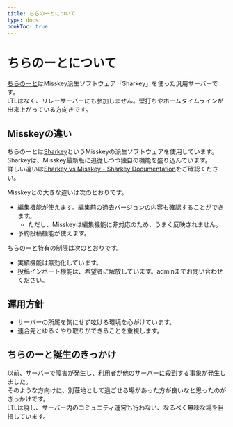```yaml
---
title: ちらのーとについて
type: docs
bookToc: true
---
```


# ちらのーとについて

[ちらのーと](https://calckey.7ka.org)はMisskey派生ソフトウェア「Sharkey」を使った汎用サーバーです。  
LTLはなく、リレーサーバーにも参加しません。壁打ちやホームタイムラインが出来上がっている方向きです。   

## Misskeyの違い

ちらのーとは[Sharkey](https://activitypub.software/TransFem-org/Sharkey)というMisskeyの派生ソフトウェアを使用しています。  
Sharkeyは、Misskey最新版に追従しつつ独自の機能を盛り込んでいます。  
詳しい違いは[Sharkey vs Misskey - Sharkey Documentation](https://docs.joinsharkey.org/docs/comparison/misskey/)をご確認ください。

Misskeyとの大きな違いは次のとおりです。

- 編集機能が使えます。編集前の過去バージョンの内容も確認することができます。
  - ただし、Misskeyは編集機能に非対応のため、うまく反映されません。
- 予約投稿機能が使えます。

ちらのーと特有の制限は次のとおりです。

- 実績機能は無効化しています。
- 投稿インポート機能は、希望者に解放しています。adminまでお問い合わせください。

## 運用方針

- サーバーの所属を気にせず呟ける環境を心がけています。
- 連合先とゆるくやり取りができることを重視します。

## ちらのーと誕生のきっかけ

以前、サーバーで障害が発生し、利用者が他のサーバーに殺到する事象が発生しました。  
そのような方向けに、別荘地として過ごせる場があった方が良いなと思ったのがきっかけです。  
LTLは廃し、サーバー内のコミュニティ運営も行わない、なるべく無味な場を目指しています。
